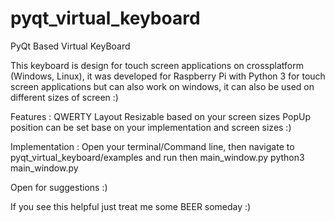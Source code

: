 # pyqt_virtual_keyboard
PyQt Based Virtual KeyBoard

This keyboard is design for touch screen applications on crossplatform (Windows, Linux), it was developed for Raspberry Pi with Python 3 for touch screen applications but can also work on windows, it can also be used on different sizes of screen :)

Features :
QWERTY Layout
Resizable based on your screen sizes
PopUp position can be set base on your implementation and screen sizes :)

Implementation :
Open your terminal/Command line, then navigate to pyqt_virtual_keyboard/examples and run then main_window.py
python3 main_window.py

Open for suggestions :)
  
If you see this helpful just treat me some BEER someday :)
